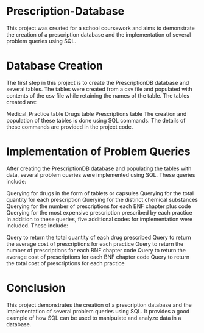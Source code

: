 # Prescription-Database
This project was created for a school coursework and aims to demonstrate the creation of a prescription database and the implementation of several problem queries using SQL.

# Database Creation
The first step in this project is to create the PrescriptionDB database and several tables. The tables were created from a csv file and populated with contents of the csv file while retaining the names of the table. The tables created are:

Medical_Practice table
Drugs table
Prescriptions table
The creation and population of these tables is done using SQL commands. The details of these commands are provided in the project code.

# Implementation of Problem Queries
After creating the PrescriptionDB database and populating the tables with data, several problem queries were implemented using SQL. These queries include:

Querying for drugs in the form of tablets or capsules
Querying for the total quantity for each prescription
Querying for the distinct chemical substances
Querying for the number of prescriptions for each BNF chapter plus code
Querying for the most expensive prescription prescribed by each practice
In addition to these queries, five additional codes for implementation were included. These include:

Query to return the total quantity of each drug prescribed
Query to return the average cost of prescriptions for each practice
Query to return the number of prescriptions for each BNF chapter code
Query to return the average cost of prescriptions for each BNF chapter code
Query to return the total cost of prescriptions for each practice

# Conclusion
This project demonstrates the creation of a prescription database and the implementation of several problem queries using SQL. It provides a good example of how SQL can be used to manipulate and analyze data in a database.
